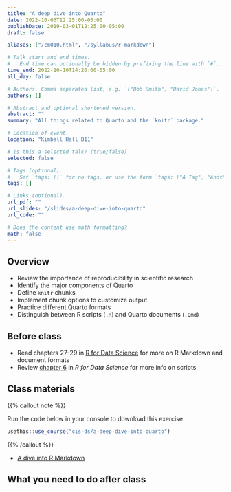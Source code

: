 ```yaml
---
title: "A deep dive into Quarto"
date: 2022-10-03T12:25:00-05:00
publishDate: 2019-03-01T12:25:00-05:00
draft: false

aliases: ["/cm010.html", "/syllabus/r-markdown"]

# Talk start and end times.
#   End time can optionally be hidden by prefixing the line with `#`.
time_end: 2022-10-10T14:20:00-05:00
all_day: false

# Authors. Comma separated list, e.g. `["Bob Smith", "David Jones"]`.
authors: []

# Abstract and optional shortened version.
abstract: ""
summary: "All things related to Quarto and the `knitr` package."

# Location of event.
location: "Kimball Hall B11"

# Is this a selected talk? (true/false)
selected: false

# Tags (optional).
#   Set `tags: []` for no tags, or use the form `tags: ["A Tag", "Another Tag"]` for one or more tags.
tags: []

# Links (optional).
url_pdf: ""
url_slides: "/slides/a-deep-dive-into-quarto"
url_code: ""

# Does the content use math formatting?
math: false
---
```




## Overview

* Review the importance of reproducibility in scientific research
* Identify the major components of Quarto
* Define `knitr` chunks
* Implement chunk options to customize output
* Practice different Quarto formats
* Distinguish between R scripts (`.R`) and Quarto documents (`.Qmd`)

## Before class

* Read chapters 27-29 in [R for Data Science](http://r4ds.had.co.nz) for more on R Markdown and document formats
* Review [chapter 6](http://r4ds.had.co.nz/workflow-scripts.html) in *R for Data Science* for more info on scripts

## Class materials

{{% callout note %}}

Run the code below in your console to download this exercise.

```r
usethis::use_course("cis-ds/a-deep-dive-into-quarto")
```

{{% /callout %}}

* [A dive into R Markdown](/notes/r-markdown/)

## What you need to do after class

